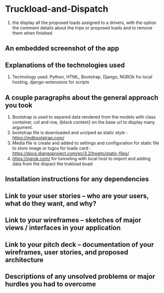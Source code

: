 # Truckload-and-Dispatch
1. the display all the proposed loads assigned to a drivers, with the option the comment details about the trips or proposed loads and to remove them when finished

## An embedded screenshot of the app

## Explanations of the technologies used
1. Technology used: Python, HTML, Bootstrap,  Django, NGROk fro local hosting, django-extensions for scripts

## A couple paragraphs about the general approach you took
1. Bootstrap is used to separed data rendered from the models with class container, col and row, {block content} on the base url to display many argument.
2. bootstrap file is downloaded and unziped as static style : https://mdbootstrap.com/
3. Media file is create and added to settings and configuration for static file to store image or logos for loads card : https://docs.djangoproject.com/en/3.2/howto/static-files/
4. https://ngrok.com/ for tunneling with local host to import and adding data from the dispact the trukload boad

## Installation instructions for any dependencies

## Link to your user stories – who are your users, what do they want, and why?
## Link to your wireframes – sketches of major views / interfaces in your application
## Link to your pitch deck – documentation of your wireframes, user stories, and proposed architecture
## Descriptions of any unsolved problems or major hurdles you had to overcome


